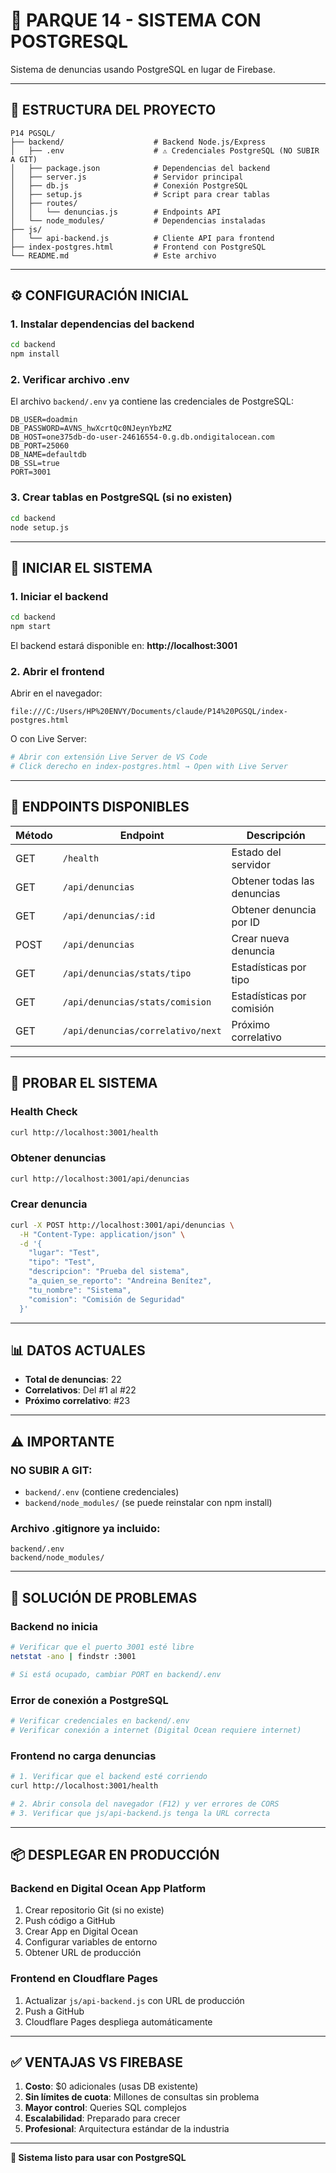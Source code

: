 # 🚀 PARQUE 14 - SISTEMA CON POSTGRESQL

Sistema de denuncias usando PostgreSQL en lugar de Firebase.

---

## 📂 ESTRUCTURA DEL PROYECTO

```
P14 PGSQL/
├── backend/                    # Backend Node.js/Express
│   ├── .env                    # ⚠️ Credenciales PostgreSQL (NO SUBIR A GIT)
│   ├── package.json            # Dependencias del backend
│   ├── server.js               # Servidor principal
│   ├── db.js                   # Conexión PostgreSQL
│   ├── setup.js                # Script para crear tablas
│   ├── routes/
│   │   └── denuncias.js        # Endpoints API
│   └── node_modules/           # Dependencias instaladas
├── js/
│   └── api-backend.js          # Cliente API para frontend
├── index-postgres.html         # Frontend con PostgreSQL
└── README.md                   # Este archivo
```

---

## ⚙️ CONFIGURACIÓN INICIAL

### 1. Instalar dependencias del backend

```bash
cd backend
npm install
```

### 2. Verificar archivo .env

El archivo `backend/.env` ya contiene las credenciales de PostgreSQL:

```
DB_USER=doadmin
DB_PASSWORD=AVNS_hwXcrtQc0NJeynYbzMZ
DB_HOST=one375db-do-user-24616554-0.g.db.ondigitalocean.com
DB_PORT=25060
DB_NAME=defaultdb
DB_SSL=true
PORT=3001
```

### 3. Crear tablas en PostgreSQL (si no existen)

```bash
cd backend
node setup.js
```

---

## 🚀 INICIAR EL SISTEMA

### 1. Iniciar el backend

```bash
cd backend
npm start
```

El backend estará disponible en: **http://localhost:3001**

### 2. Abrir el frontend

Abrir en el navegador:

```
file:///C:/Users/HP%20ENVY/Documents/claude/P14%20PGSQL/index-postgres.html
```

O con Live Server:

```bash
# Abrir con extensión Live Server de VS Code
# Click derecho en index-postgres.html → Open with Live Server
```

---

## 📡 ENDPOINTS DISPONIBLES

| Método | Endpoint | Descripción |
|--------|----------|-------------|
| GET | `/health` | Estado del servidor |
| GET | `/api/denuncias` | Obtener todas las denuncias |
| GET | `/api/denuncias/:id` | Obtener denuncia por ID |
| POST | `/api/denuncias` | Crear nueva denuncia |
| GET | `/api/denuncias/stats/tipo` | Estadísticas por tipo |
| GET | `/api/denuncias/stats/comision` | Estadísticas por comisión |
| GET | `/api/denuncias/correlativo/next` | Próximo correlativo |

---

## 🧪 PROBAR EL SISTEMA

### Health Check
```bash
curl http://localhost:3001/health
```

### Obtener denuncias
```bash
curl http://localhost:3001/api/denuncias
```

### Crear denuncia
```bash
curl -X POST http://localhost:3001/api/denuncias \
  -H "Content-Type: application/json" \
  -d '{
    "lugar": "Test",
    "tipo": "Test",
    "descripcion": "Prueba del sistema",
    "a_quien_se_reporto": "Andreina Benítez",
    "tu_nombre": "Sistema",
    "comision": "Comisión de Seguridad"
  }'
```

---

## 📊 DATOS ACTUALES

- **Total de denuncias**: 22
- **Correlativos**: Del #1 al #22
- **Próximo correlativo**: #23

---

## ⚠️ IMPORTANTE

### NO SUBIR A GIT:
- `backend/.env` (contiene credenciales)
- `backend/node_modules/` (se puede reinstalar con npm install)

### Archivo .gitignore ya incluido:
```
backend/.env
backend/node_modules/
```

---

## 🔧 SOLUCIÓN DE PROBLEMAS

### Backend no inicia
```bash
# Verificar que el puerto 3001 esté libre
netstat -ano | findstr :3001

# Si está ocupado, cambiar PORT en backend/.env
```

### Error de conexión a PostgreSQL
```bash
# Verificar credenciales en backend/.env
# Verificar conexión a internet (Digital Ocean requiere internet)
```

### Frontend no carga denuncias
```bash
# 1. Verificar que el backend esté corriendo
curl http://localhost:3001/health

# 2. Abrir consola del navegador (F12) y ver errores de CORS
# 3. Verificar que js/api-backend.js tenga la URL correcta
```

---

## 📦 DESPLEGAR EN PRODUCCIÓN

### Backend en Digital Ocean App Platform

1. Crear repositorio Git (si no existe)
2. Push código a GitHub
3. Crear App en Digital Ocean
4. Configurar variables de entorno
5. Obtener URL de producción

### Frontend en Cloudflare Pages

1. Actualizar `js/api-backend.js` con URL de producción
2. Push a GitHub
3. Cloudflare Pages despliega automáticamente

---

## ✅ VENTAJAS VS FIREBASE

1. **Costo**: $0 adicionales (usas DB existente)
2. **Sin límites de cuota**: Millones de consultas sin problema
3. **Mayor control**: Queries SQL complejos
4. **Escalabilidad**: Preparado para crecer
5. **Profesional**: Arquitectura estándar de la industria

---

**🎉 Sistema listo para usar con PostgreSQL**
